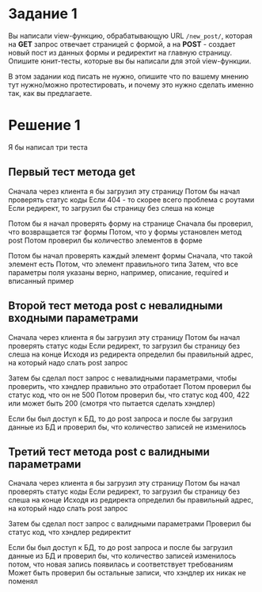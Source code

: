 # Задание 1

Вы написали view-функцию, обрабатывающую URL `/new_post/`, которая на **GET** запрос отвечает страницей с формой, а на **POST** - создает новый пост из данных формы и редиректит на главную страницу.  
Опишите юнит-тесты, которые вы бы написали для этой view-функции.  

В этом задании код писать не нужно, опишите что по вашему мнению тут нужно/можно протестировать, и почему это нужно сделать именно так, как вы предлагаете.


# Решение 1

Я бы написал три теста

## Первый тест метода get
Сначала через клиента я бы загрузил эту страницу
Потом бы начал проверять статус коды
Если 404 - то скорее всего проблема с роутами
Если редирект, то загрузил бы страницу без слеша на конце

Потом бы я начал проверять форму на странице
Сначала бы проверил, что возвращается тэг формы
Потом, что у формы установлен метод post
Потом проверил бы количество элементов в форме

Потом бы начал проверять каждый элемент формы
Сначала, что такой элемент есть
Потом, что элемент правильного типа
Затем, что все параметры поля указаны верно, например, описание, required и вписанный пример 


## Второй тест метода post с невалидными входными параметрами

Сначала через клиента я бы загрузил эту страницу
Потом бы начал проверять статус коды
Если редирект, то загрузил бы страницу без слеша на конце
Исходя из редиректа определил бы правильный адрес, на который надо слать post запрос

Затем бы сделал пост запрос с невалидными параметрами, чтобы проверить, что хэндлер правильно это отработает
Потом проверил бы статус код, что он не 500
Потом проверил бы, что статус код 400, 422 или может быть 200 (смотря что пытается сделать хэндлер)

Если бы был доступ к БД, то до post запроса и после бы загрузил данные из БД и проверил бы, что количество записей не изменилось


## Третий тест метода post с валидными параметрами

Сначала через клиента я бы загрузил эту страницу
Потом бы начал проверять статус коды
Если редирект, то загрузил бы страницу без слеша на конце
Исходя из редиректа определил бы правильный адрес, на который надо слать post запрос

Затем бы сделал пост запрос с валидными параметрами
Проверил бы статус код, что хэндлер редиректит

Если бы был доступ к БД, то до post запроса и после бы загрузил данные из БД и проверил бы, что количество записей изменилось
потом, что новая запись появилась и соответствует требованиям
Может быть проверил бы остальные записи, что хэндлер их никак не поменял
